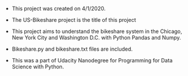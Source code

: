 * This project was created on 4/1/2020.

* The US-Bikeshare project is the title of this project

* This project aims to understand the bikeshare system in the Chicago, New York City and Washington D.C. with Python Pandas and Numpy.

* Bikeshare.py and bikeshare.txt files are included.

* This was a part of Udacity Nanodegree for Programming for Data Science with Python.
